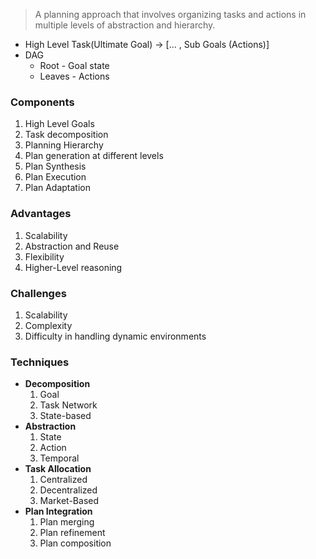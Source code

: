 >A planning approach that involves organizing tasks and actions in multiple levels of abstraction and hierarchy.

- High Level Task(Ultimate Goal) -> \[... , Sub Goals (Actions)]
- DAG
	- Root - Goal state
	- Leaves - Actions

### Components
1. High Level Goals
2. Task decomposition
3. Planning Hierarchy
4. Plan generation at different levels
5. Plan Synthesis
6. Plan Execution
7. Plan Adaptation

### Advantages
1. Scalability
2. Abstraction and Reuse
3. Flexibility
4. Higher-Level reasoning
### Challenges
1. Scalability
2. Complexity
3. Difficulty in handling dynamic environments  
### Techniques
- **Decomposition**
	1. Goal
	2. Task Network
	3. State-based
- **Abstraction**
	1. State
	2. Action
	3. Temporal
- **Task Allocation**
	1. Centralized
	2. Decentralized
	3. Market-Based
- **Plan Integration**
	1. Plan merging
	2. Plan refinement
	3. Plan composition
